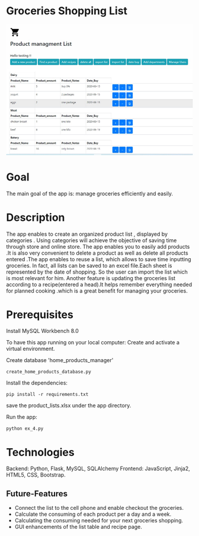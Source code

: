 # Groceries Shopping List
![Image](newpic.jpg)
# Goal

The main goal of the app is: manage groceries efficiently and easily.
# Description
The app enables to create an organized product list , displayed by categories . Using categories will achieve the objective of saving time through store and online store. The app enables you to easily add products .It is also  very convenient to delete a product as well as delete all products entered .The app enables to reuse a list, which allows to save time inputting groceries. In fact, all lists can be saved to an excel file.Each sheet is represented by the date of shopping. So the user can import the list which is most relevant for him. 
Another feature is updating the groceries list according to a recipe(entered a head).It helps remember everything needed for planned cooking .which is a great benefit for managing your  groceries. 

# Prerequisites

Install MySQL Workbench 8.0

To have this app running on your local computer: Create and activate a virtual environment.

Create database 'home_products_manager'

```
create_home_products_database.py
```

Install the dependencies:

```
pip install -r requirements.txt
```
save the product_lists.xlsx under the app directory.

Run the app:

```
python ex_4.py
```

# Technologies
Backend: Python, Flask, MySQL, SQLAlchemy
Frontend: JavaScript,  Jinja2, HTML5, CSS, Bootstrap.

## Future-Features
* Connect the list to the cell phone and enable checkout the groceries.
* Calculate  the consuming of each product per a day and a week.
* Calculating the consuming needed for your next groceries shopping.
* GUI enhancements of the list table and recipe page.

